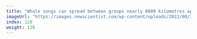 ```yaml
---
title: "Whale songs can spread between groups nearly 8000 kilometres apart"
imageUrl: "https://images.newscientist.com/wp-content/uploads/2022/08/30170429/SEI_121966595.jpg?width=600"
index: 128
weight: 128
---
```


